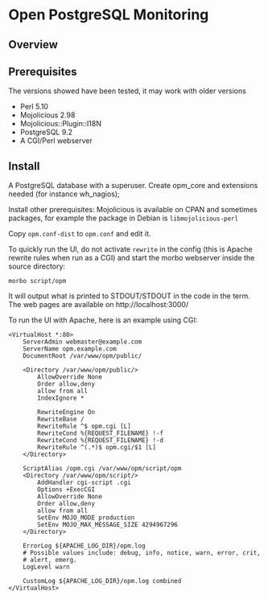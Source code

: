 Open PostgreSQL Monitoring
==========================

Overview
--------


Prerequisites
-------------

The versions showed have been tested, it may work with older versions

* Perl 5.10
* Mojolicious 2.98
* Mojolicious::Plugin::I18N
* PostgreSQL 9.2
* A CGI/Perl webserver

Install
-------

A PostgreSQL database with a superuser. Create opm_core and
extensions needed (for instance wh_nagios);


Install other prerequisites: Mojolicious is available on CPAN and
sometimes packages, for example the package in Debian is
`libmojolicious-perl`

Copy `opm.conf-dist` to `opm.conf` and edit it.

To quickly run the UI, do not activate `rewrite` in the config (this
is Apache rewrite rules when run as a CGI) and start the morbo
webserver inside the source directory:

	morbo script/opm

It will output what is printed to STDOUT/STDOUT in the code in the
term. The web pages are available on http://localhost:3000/

To run the UI with Apache, here is an example using CGI:

	<VirtualHost *:80>
		ServerAdmin webmaster@example.com
		ServerName opm.example.com
		DocumentRoot /var/www/opm/public/

		<Directory /var/www/opm/public/>
			AllowOverride None
			Order allow,deny
			allow from all
			IndexIgnore *

			RewriteEngine On
			RewriteBase /
			RewriteRule ^$ opm.cgi [L]
			RewriteCond %{REQUEST_FILENAME} !-f
			RewriteCond %{REQUEST_FILENAME} !-d
			RewriteRule ^(.*)$ opm.cgi/$1 [L]
		</Directory>

		ScriptAlias /opm.cgi /var/www/opm/script/opm
		<Directory /var/www/opm/script/>
			AddHandler cgi-script .cgi
			Options +ExecCGI
			AllowOverride None
			Order allow,deny
			allow from all
			SetEnv MOJO_MODE production
			SetEnv MOJO_MAX_MESSAGE_SIZE 4294967296
		</Directory>

		ErrorLog ${APACHE_LOG_DIR}/opm.log
		# Possible values include: debug, info, notice, warn, error, crit,
		# alert, emerg.
		LogLevel warn

		CustomLog ${APACHE_LOG_DIR}/opm.log combined
	</VirtualHost>

